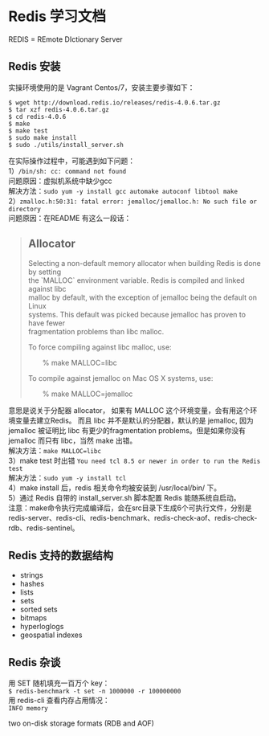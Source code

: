 # **Redis 学习文档**
REDIS = REmote DIctionary Server

## **Redis 安装**
实操环境使用的是 Vagrant Centos/7，安装主要步骤如下：
```
$ wget http://download.redis.io/releases/redis-4.0.6.tar.gz
$ tar xzf redis-4.0.6.tar.gz
$ cd redis-4.0.6
$ make
$ make test
$ sudo make install
$ sudo ./utils/install_server.sh
```
在实际操作过程中，可能遇到如下问题：<br />
1）` /bin/sh: cc: command not found `<br />
问题原因：虚拟机系统中缺少gcc<br />
解决方法：` sudo yum -y install gcc automake autoconf libtool make `<br />
2）` zmalloc.h:50:31: fatal error: jemalloc/jemalloc.h: No such file or directory `<br />
问题原因：在README 有这么一段话：
> Allocator  
> --------- 
> Selecting a non-default memory allocator when building Redis is done by setting  
> the \`MALLOC\` environment variable. Redis is compiled and linked against libc  
> malloc by default, with the exception of jemalloc being the default on Linux  
> systems. This default was picked because jemalloc has proven to have fewer  
> fragmentation problems than libc malloc.  
>  
> To force compiling against libc malloc, use:  
>  
> &emsp;&emsp;% make MALLOC=libc  
>  
> To compile against jemalloc on Mac OS X systems, use:  
>  
> &emsp;&emsp;% make MALLOC=jemalloc

意思是说关于分配器 allocator， 如果有 MALLOC 这个环境变量，会有用这个环境变量去建立Redis。
而且 libc 并不是默认的分配器，默认的是 jemalloc, 因为 jemalloc 被证明比 libc 有更少的fragmentation problems。但是如果你没有 jemalloc 而只有 libc，当然 make 出错。<br />
解决方法：` make MALLOC=libc `<br />
3）make test 时出错 ` You need tcl 8.5 or newer in order to run the Redis test `<br />
解决方法：` sudo yum -y install tcl `<br />
4）make install 后，redis 相关命令均被安装到 /usr/local/bin/ 下。<br />
5）通过 Redis 自带的 install_server.sh 脚本配置 Redis 能随系统自启动。<br />
注意：make命令执行完成编译后，会在src目录下生成6个可执行文件，分别是redis-server、redis-cli、redis-benchmark、redis-check-aof、redis-check-rdb、redis-sentinel。

## **Redis 支持的数据结构**
- strings
- hashes
- lists
- sets
- sorted sets
- bitmaps
- hyperloglogs
- geospatial indexes

## **Redis 杂谈**
用 SET 随机填充一百万个 key：<br />
` $ redis-benchmark -t set -n 1000000 -r 100000000 `<br />
用 redis-cli 查看内存占用情况：<br />
` INFO memory `<br />










 two on-disk storage formats (RDB and AOF) 